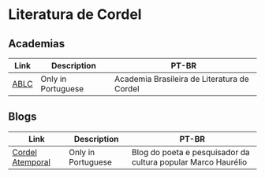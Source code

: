# Literatura de Cordel

## Academias

| Link                           | Description        | PT-BR                                       |
| ------------------------------ | ------------------ | ------------------------------------------- |
| [ABLC](http://www.ablc.com.br) | Only in Portuguese | Academia Brasileira de Literatura de Cordel |

## Blogs

| Link                                                                                  | Description        | PT-BR                                                         |
| ------------------------------------------------------------------------------------- | ------------------ | ------------------------------------------------------------- |
| [Cordel Atemporal](https://marcohaurelio.blogspot.com/2022/10/o-ultimo-discurso.html) | Only in Portuguese | Blog do poeta e pesquisador da cultura popular Marco Haurélio |
